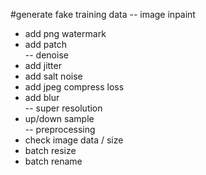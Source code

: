 #generate fake training data
-- image inpaint   
   - add png watermark  
   - add patch  
-- denoise  
   - add jitter  
   - add salt noise  
   - add jpeg compress loss  
   - add blur  
-- super resolution  
   - up/down sample  
-- preprocessing  
   - check image data / size  
   - batch resize  
   - batch rename  
